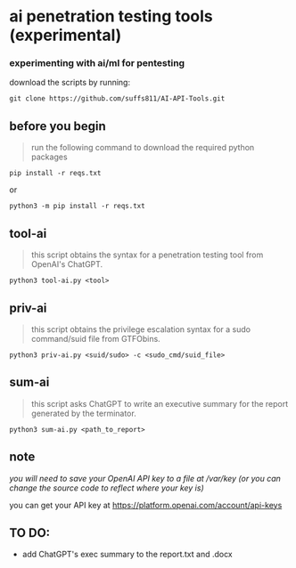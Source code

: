 # ai penetration testing tools (experimental)
### experimenting with ai/ml for pentesting

download the scripts by running:

`git clone https://github.com/suffs811/AI-API-Tools.git`

## before you begin
>run the following command to download the required python packages

`pip install -r reqs.txt`

or

`python3 -m pip install -r reqs.txt`

## tool-ai
>this script obtains the syntax for a penetration testing tool from OpenAI's ChatGPT.

`python3 tool-ai.py <tool>`

## priv-ai
>this script obtains the privilege escalation syntax for a sudo command/suid file from GTFObins.

`python3 priv-ai.py <suid/sudo> -c <sudo_cmd/suid_file>`

## sum-ai
>this script asks ChatGPT to write an executive summary for the report generated by the terminator.

`python3 sum-ai.py <path_to_report>`

## note
*you will need to save your OpenAI API key to a file at /var/key (or you can change the source code to reflect where your key is)*

you can get your API key at https://platform.openai.com/account/api-keys 

## TO DO:
- add ChatGPT's exec summary to the report.txt and .docx

